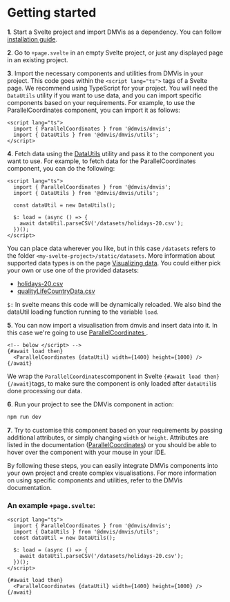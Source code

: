 # Getting started

**1**. Start a Svelte project and import DMVis as a dependency. You can follow [installation guide](INSTALLING.md).

**2**. Go to `+page.svelte` in an empty Svelte project, or just any displayed page in an existing project.

**3**. Import the necessary components and utilities from DMVis in your project. This code goes within the `<script lang="ts">` tags of a Svelte page. We recommend using TypeScript for your project. You will need the `DataUtils` utility if you want to use data, and you can import specific components based on your requirements. For example, to use the ParallelCoordinates component, you can import it as follows:

```svelte
<script lang="ts">
  import { ParallelCoordinates } from '@dmvis/dmvis';
  import { DataUtils } from '@dmvis/dmvis/utils';
</script>
```

**4**. Fetch data using the [DataUtils](./utils/DataUtils.md) utility and pass it to the component you want to use. For example, to fetch data for the ParallelCoordinates component, you can do the following:

```svelte
<script lang="ts">
  import { ParallelCoordinates } from '@dmvis/dmvis';
  import { DataUtils } from '@dmvis/dmvis/utils';

  const dataUtil = new DataUtils();

  $: load = (async () => {
    await dataUtil.parseCSV('/datasets/holidays-20.csv');
  })();
</script>
```

You can place data wherever you like, but in this case `/datasets` refers to the folder `<my-svelte-project>/static/datasets`. More information about supported data types is on the page [Visualizing data](DATA.md). You could either pick your own or use one of the provided datasets:

- [holidays-20.csv](datasets/holidays-20.csv ':ignore')
- [qualityLifeCountryData.csv](datasets/qualityLifeCountryData.csv ':ignore')

`$:` In svelte means this code will be dynamically reloaded. We also bind the dataUtil loading function running to the variable `load`.

**5**. You can now import a visualisation from dmvis and insert data into it. In this case we're going to use [ ParallelCoordinates ](./visualisations/ParallelCoordinates.md).

```svelte
<!-- below </script> -->
{#await load then}
  <ParallelCoordinates {dataUtil} width={1400} height={1000} />
{/await}
```

We wrap the `ParallelCoordinates`component in Svelte `{#await load then}{/await}`tags, to make sure the component is only loaded after `dataUtil`is done processing our data.

**6**. Run your project to see the DMVis component in action:

```bash
npm run dev
```

**7**. Try to customise this component based on your requirements by passing additional attributes, or simply changing `width` or `height`. Attributes are listed in the documentation ([ParallelCoordinates](./visualisations/ParallelCoordinates.md)) or you should be able to hover over the component with your mouse in your IDE.

By following these steps, you can easily integrate DMVis components into your own project and create complex visualisations. For more information on using specific components and utilities, refer to the DMVis documentation.

### An example `+page.svelte`:

```svelte
<script lang="ts">
  import { ParallelCoordinates } from '@dmvis/dmvis';
  import { DataUtils } from '@dmvis/dmvis/utils';
  const dataUtil = new DataUtils();

  $: load = (async () => {
    await dataUtil.parseCSV('/datasets/holidays-20.csv');
  })();
</script>

{#await load then}
  <ParallelCoordinates {dataUtil} width={1400} height={1000} />
{/await}
```
